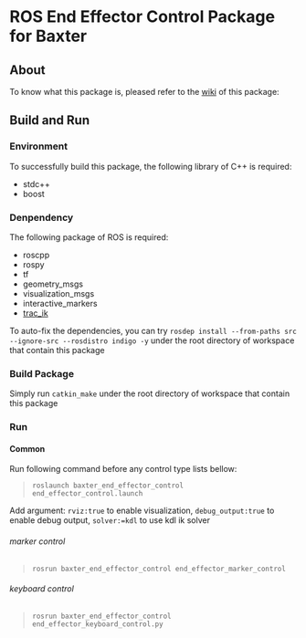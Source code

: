 # ROS End Effector Control Package for Baxter

## About
To know what this package is, pleased refer to the [wiki](https://github.com/ekuri/baxter_end_effector_control/wiki) of this package:

## Build and Run

### Environment
To successfully build this package, the following library of C++ is required:
* stdc++
* boost

### Denpendency
The following package of ROS is required:
* roscpp
* rospy
* tf
* geometry_msgs
* visualization_msgs
* interactive_markers
* [trac_ik](https://bitbucket.org/traclabs/trac_ik.git)

To auto-fix the dependencies, you can try ```rosdep install --from-paths src --ignore-src --rosdistro indigo -y``` under the root directory of workspace that contain this package

### Build Package
Simply run ```catkin_make``` under the root directory of workspace that contain this package

### Run
#### Common
Run following command before any control type lists bellow:
>```roslaunch baxter_end_effector_control end_effector_control.launch```

Add argument: ```rviz:true``` to enable visualization, ```debug_output:true``` to enable debug output, ```solver:=kdl``` to use kdl ik solver

###### marker control
>```rosrun baxter_end_effector_control end_effector_marker_control```

###### keyboard control
> ```rosrun baxter_end_effector_control end_effector_keyboard_control.py```
